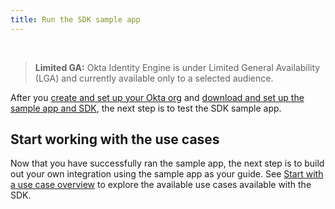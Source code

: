```yaml
---
title: Run the SDK sample app
---
```

<div class="oie-embedded-sdk">

<ApiLifecycle access="ie" /><br>

> **Limited GA:** Okta Identity Engine is under Limited General Availability (LGA) and currently available only to a selected audience.

<StackSelector class="cleaner-selector"/>

After you [create and set up your Okta org](/docs/guides/oie-embedded-common-org-setup/aspnet/main/)
and [download and set up the sample app and SDK](/docs/guides/oie-embedded-common-download-setup-app/aspnet/main/), the next step is to test the SDK sample app.

<StackSelector snippet="testapp" noSelector />

## Start working with the use cases

Now that you have successfully ran the sample app, the next step is to build out your
own integration using the sample app as your guide. See
[Start with a use case overview](/docs/guides/oie-embedded-sdk-use-cases/aspnet/oie-embedded-sdk-use-case-overview/) to explore the available use cases available with the SDK.

</div>

